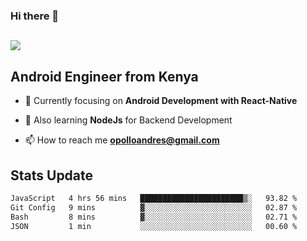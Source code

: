 ### Hi there 👋
<h2 align="left"><img src="https://readme-typing-svg.herokuapp.com?color='blue'&lines=I'm+Andrew+Opollo😊;Welcome+to+my+Github😜"> </h2>

## Android Engineer from Kenya


- 🌱 Currently focusing on **Android Development with React-Native**

- 🔭 Also learning **NodeJs** for Backend Development

- 📫 How to reach me **opolloandres@gmail.com**


## Stats Update
<!--START_SECTION:waka-->

```txt
JavaScript   4 hrs 56 mins   ███████████████████████▒░   93.82 %
Git Config   9 mins          ▓░░░░░░░░░░░░░░░░░░░░░░░░   02.87 %
Bash         8 mins          ▓░░░░░░░░░░░░░░░░░░░░░░░░   02.71 %
JSON         1 min           ░░░░░░░░░░░░░░░░░░░░░░░░░   00.60 %
```

<!--END_SECTION:waka-->


